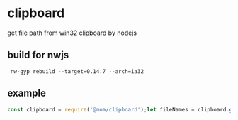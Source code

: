 # clipboard

get file path from win32 clipboard by nodejs

## build for nwjs

```shell
 nw-gyp rebuild --target=0.14.7 --arch=ia32
```

## example

```js
const clipboard = require('@moa/clipboard');let fileNames = clipboard.getFileNames();
```